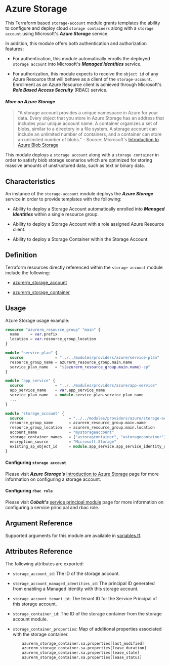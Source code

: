 # Azure Storage

This Terraform based `storage-account` module grants templates the ability to configure and deploy cloud `storage containers` along with a `storage account` using Microsoft's _**Azure Storage**_ service.

In addition, this module offers both authentication and authorization features:

- For authentication, this module automatically enrolls the deployed `storage account` into Microsoft's _**Managed Identities**_ service.

- For authorization, this module expects to receive the `object id` of any Azure Resource that will behave as a client of the `storage-account`. Enrollment as an Azure Resource client is achieved through Microsoft's _**Role Based Access Secruity**_ (RBAC) service.

#### _More on Azure Storage_

> "A storage account provides a unique namespace in Azure for your data. Every object that you store in Azure Storage has an address that includes your unique account name. A container organizes a set of blobs, similar to a directory in a file system. A storage account can include an unlimited number of containers, and a container can store an unlimited number of blobs." - Source: Microsoft's [Introduction to Azure Blob Storage](https://docs.microsoft.com/en-us/azure/storage/blobs/storage-blobs-introduction)

This module deploys a `storage account` along with a `storage container` in order to satisfy blob storage scenarios which are optimized for storing massive amounts of unstructured data, such as text or binary data.

## Characteristics

An instance of the `storage-account` module deploys the _**Azure Storage**_ service in order to provide templates with the following:

- Ability to deploy a Storage Account automatically enrolled into _**Managed Identities**_ within a single resource group.

- Ability to deploy a Storage Account with a role assigned Azure Resource client.

- Ability to deploy a Storage Container within the Storage Account.

## Definition

Terraform resources directly referenced within the `storage-account` module include the following:

- [azurerm_storage_account](https://www.terraform.io/docs/providers/azurerm/r/storage_account.html)

- [azurerm_storage_container](https://www.terraform.io/docs/providers/azurerm/r/storage_container.html)

## Usage

Azure Storage usage example:

```terraform
resource "azurerm_resource_group" "main" {
  name     = var.prefix
  location = var.resource_group_location
}

module "service_plan" {
  source              = "../../modules/providers/azure/service-plan"
  resource_group_name = azurerm_resource_group.main.name
  service_plan_name   = "${azurerm_resource_group.main.name}-sp"
}

module "app_service" {
  source              = "../../modules/providers/azure/app-service"
  app_service_name    = var.app_service_name
  service_plan_name   = module.service_plan.service_plan_name
  ...
}

module "storage_account" {
  source                    = "../../modules/providers/azure/storage-account"
  resource_group_name       = azurerm_resource_group.main.name
  resource_group_location   = azurerm_resource_group.main.location
  account_name              = "mystorageaccount"
  storage_container_names   = ["astoragcontainer", "astoragecontainer"]
  encryption_source         = "Microsoft.Storage"
  existing_sp_object_id     = module.app_service.app_service_identity_object_ids[0]
}
```

#### Configuring `storage account`

Please visit _**Azure Storage's**_ [Introduction to Azure Storage](https://docs.microsoft.com/en-us/azure/storage/common/storage-introduction.) page for more information on configuring a storage account.

#### Configuring `rbac role`

Please visit _**Cobalt's**_ [service principal module](../service-principal) page for more information on configuring a service principal and rbac role.

## Argument Reference

Supported arguments for this module are available in [variables.tf](variables.tf).

## Attributes Reference

The following attributes are exported:

- `storage_account_id`: The ID of the storage account.
- `storage_account_managed_identities_id`: The principal ID generated from enabling a Managed Identity with this storage account.
- `storage_account_tenant_id`: The tenant ID for the Service Principal of this storage account.
- `storage_container_id`: The ID of the storage container from the storage account module.
- `storage_container_properties`: Map of additional properties associated with the storage container.

  ```terraform
      azurerm_storage_container.sa.properties[last_modified]
      azurerm_storage_container.sa.properties[lease_duration]
      azurerm_storage_container.sa.properties[lease_state]
      azurerm_storage_container.sa.properties[lease_status]
  ```
